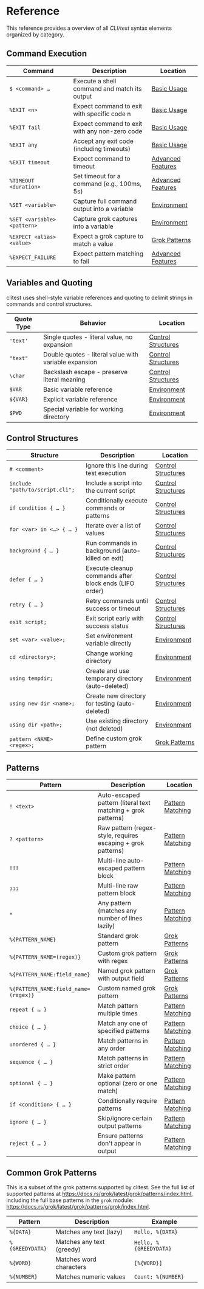 # Reference

This reference provides a overview of all _CLI/test_ syntax elements organized
by category.

## Command Execution

| Command                     | Description                                   | Location                                                       |
| --------------------------- | --------------------------------------------- | -------------------------------------------------------------- |
| `$ <command> …`             | Execute a shell command and match its output  | [Basic Usage](./basic-usage.md#executing-commands)             |
| `%EXIT <n>`                 | Expect command to exit with specific code n   | [Basic Usage](./basic-usage.md#exit-codes)                     |
| `%EXIT fail`                | Expect command to exit with any non-zero code | [Basic Usage](./basic-usage.md#exit-codes)                     |
| `%EXIT any`                 | Accept any exit code (including timeouts)     | [Basic Usage](./basic-usage.md#exit-codes)                     |
| `%EXIT timeout`             | Expect command to timeout                     | [Advanced Features](./advanced-features.md#timeouts)           |
| `%TIMEOUT <duration>`       | Set timeout for a command (e.g., 100ms, 5s)   | [Advanced Features](./advanced-features.md#timeouts)           |
| `%SET <variable>`           | Capture full command output into a variable   | [Environment](./environment.md#using-set)                      |
| `%SET <variable> <pattern>` | Capture grok captures into a variable         | [Environment](./environment.md#using-set)                      |
| `%EXPECT <alias> <value>`   | Expect a grok capture to match a value        | [Grok Patterns](./grok-patterns.md#expectations-and-aliases)   |
| `%EXPECT_FAILURE`           | Expect pattern matching to fail               | [Advanced Features](./advanced-features.md#expecting-failures) |

## Variables and Quoting

clitest uses shell-style variable references and quoting to delimit strings in
commands and control structures.

| Quote Type | Behavior                                              | Location                                              |
| ---------- | ----------------------------------------------------- | ----------------------------------------------------- |
| `'text'`   | Single quotes - literal value, no expansion           | [Control Structures](./control-structures.md#quoting) |
| `"text"`   | Double quotes - literal value with variable expansion | [Control Structures](./control-structures.md#quoting) |
| `\char`    | Backslash escape - preserve literal meaning           | [Control Structures](./control-structures.md#quoting) |
| `$VAR`     | Basic variable reference                              | [Environment](./environment.md#basic-reference)       |
| `${VAR}`   | Explicit variable reference                           | [Environment](./environment.md#explicit-reference)    |
| `$PWD`     | Special variable for working directory                | [Environment](./environment.md#pwd)                   |

## Control Structures

| Structure                       | Description                                            | Location                                                           |
| ------------------------------- | ------------------------------------------------------ | ------------------------------------------------------------------ |
| `# <comment>`                   | Ignore this line during test execution                 | [Control Structures](./control-structures.md#comments)             |
| `include "path/to/script.cli";` | Include a script into the current script               | [Control Structures](./control-structures.md#include)              |
| `if condition { … }`            | Conditionally execute commands or patterns             | [Control Structures](./control-structures.md#conditional-blocks)   |
| `for <var> in <…> { … }`        | Iterate over a list of values                          | [Control Structures](./control-structures.md#for-loops)            |
| `background { … }`              | Run commands in background (auto-killed on exit)       | [Control Structures](./control-structures.md#background-processes) |
| `defer { … }`                   | Execute cleanup commands after block ends (LIFO order) | [Control Structures](./control-structures.md#deferred-cleanup)     |
| `retry { … }`                   | Retry commands until success or timeout                | [Control Structures](./control-structures.md#retry)                |
| `exit script;`                  | Exit script early with success status                  | [Control Structures](./control-structures.md#early-exit)           |
| `set <var> <value>;`            | Set environment variable directly                      | [Environment](./environment.md#using-set)                          |
| `cd <directory>;`               | Change working directory                               | [Environment](./environment.md#changing-directory)                 |
| `using tempdir;`                | Create and use temporary directory (auto-deleted)      | [Environment](./environment.md#using-temporary-directories)        |
| `using new dir <name>;`         | Create new directory for testing (auto-deleted)        | [Environment](./environment.md#creating-new-directories)           |
| `using dir <path>;`             | Use existing directory (not deleted)                   | [Environment](./environment.md#using-existing-directories)         |
| `pattern <NAME> <regex>;`       | Define custom grok pattern                             | [Grok Patterns](./grok-patterns.md#examples)                       |

## Patterns

| Pattern                              | Description                                                  | Location                                                          |
| ------------------------------------ | ------------------------------------------------------------ | ----------------------------------------------------------------- |
| `! <text>`                           | Auto-escaped pattern (literal text matching + grok patterns) | [Pattern Matching](./pattern-matching.md#auto-escaped-patterns)   |
| `? <pattern>`                        | Raw pattern (regex-style, requires escaping + grok patterns) | [Pattern Matching](./pattern-matching.md#raw-patterns)            |
| `!!!`                                | Multi-line auto-escaped pattern block                        | [Pattern Matching](./pattern-matching.md#auto-escaped-multi-line) |
| `???`                                | Multi-line raw pattern block                                 | [Pattern Matching](./pattern-matching.md#raw-multi-line)          |
| `*`                                  | Any pattern (matches any number of lines lazily)             | [Pattern Matching](./pattern-matching.md#any-pattern)             |
| `%{PATTERN_NAME}`                    | Standard grok pattern                                        | [Grok Patterns](./grok-patterns.md#syntax)                        |
| `%{PATTERN_NAME=(regex)}`            | Custom grok pattern with regex                               | [Grok Patterns](./grok-patterns.md#syntax)                        |
| `%{PATTERN_NAME:field_name}`         | Named grok pattern with output field                         | [Grok Patterns](./grok-patterns.md#syntax)                        |
| `%{PATTERN_NAME:field_name=(regex)}` | Custom named grok pattern                                    | [Grok Patterns](./grok-patterns.md#syntax)                        |
| `repeat { … }`                       | Match pattern multiple times                                 | [Pattern Matching](./pattern-matching.md#repeat)                  |
| `choice { … }`                       | Match any one of specified patterns                          | [Pattern Matching](./pattern-matching.md#choice)                  |
| `unordered { … }`                    | Match patterns in any order                                  | [Pattern Matching](./pattern-matching.md#unordered)               |
| `sequence { … }`                     | Match patterns in strict order                               | [Pattern Matching](./pattern-matching.md#sequence)                |
| `optional { … }`                     | Make pattern optional (zero or one match)                    | [Pattern Matching](./pattern-matching.md#optional)                |
| `if <condition> { … }`               | Conditionally require patterns                               | [Pattern Matching](./pattern-matching.md#conditional-patterns)    |
| `ignore { … }`                       | Skip/ignore certain output patterns                          | [Pattern Matching](./pattern-matching.md#ignore)                  |
| `reject { … }`                       | Ensure patterns don't appear in output                       | [Pattern Matching](./pattern-matching.md#reject)                  |

## Common Grok Patterns

This is a subset of the grok patterns supported by clitest. See the full list of
supported patterns at <https://docs.rs/grok/latest/grok/patterns/index.html>,
including the full base patterns in the `grok` module:
<https://docs.rs/grok/latest/grok/patterns/grok/index.html>.

| Pattern         | Description               | Example                |
| --------------- | ------------------------- | ---------------------- |
| `%{DATA}`       | Matches any text (lazy)   | `Hello, %{DATA}`       |
| `%{GREEDYDATA}` | Matches any text (greedy) | `Hello, %{GREEDYDATA}` |
| `%{WORD}`       | Matches word characters   | `[%{WORD}]`            |
| `%{NUMBER}`     | Matches numeric values    | `Count: %{NUMBER}`     |
